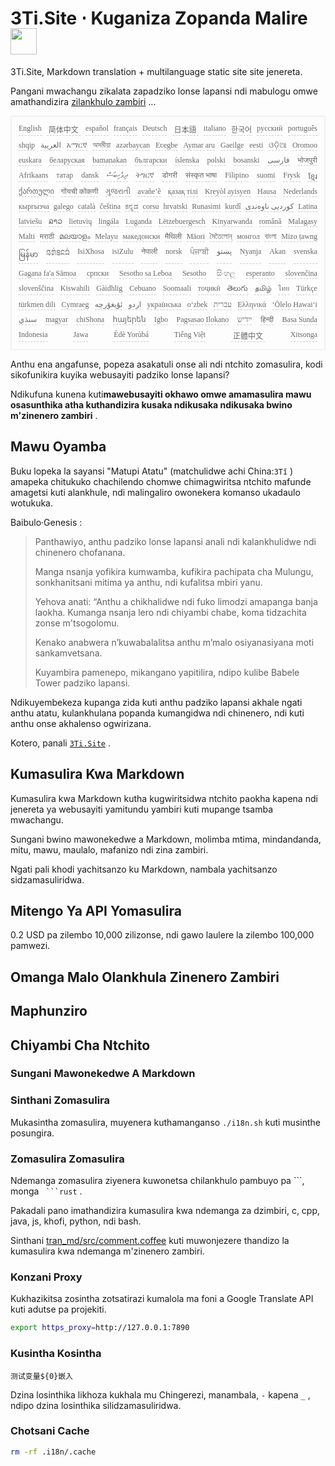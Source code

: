 <h1 style="justify-content:space-between">3Ti.Site ⋅ Kuganiza Zopanda Malire <img src="//i-01.eu.org/3Ti/logo.svg" style="user-select:none;margin-top:-1px;width:42px"></h1>

3Ti.Site, Markdown translation + multilanguage static site site jenereta.

Pangani mwachangu zikalata zapadziko lonse lapansi ndi mabulogu omwe amathandizira [zilankhulo zambiri](https://github.com/i18n-site/node/blob/main/lang/src/index.js) ...

<pre class="langli" style="display:flex;flex-wrap:wrap;background:transparent;border:1px solid #eee;font-size:12px;box-shadow:0 0 3px inset #eee;padding:12px 5px 4px 12px;justify-content:space-between;"><style>pre.langli i{font-weight:300;font-family:s;margin-right:7px;margin-bottom:8px;font-style:normal;color:#666;border-bottom:1px dashed #ccc;}</style><i>English</i><i> 简体中文 </i><i>español</i><i>français</i><i>Deutsch</i><i> 日本語 </i><i>italiano</i><i>한국어</i><i>русский</i><i>português</i><i>shqip</i><i>‫العربية‬</i><i>አማርኛ</i><i>অসমীয়া</i><i>azərbaycan</i><i>Eʋegbe</i><i>Aymar aru</i><i>Gaeilge</i><i>eesti</i><i>ଓଡ଼ିଆ</i><i>Oromoo</i><i>euskara</i><i>беларуская</i><i>bamanakan</i><i>български</i><i>íslenska</i><i>polski</i><i>bosanski</i><i>‫فارسی‬</i><i>भोजपुरी</i><i>Afrikaans</i><i>татар</i><i>dansk</i><i>‫ދިވެހިބަސް‬</i><i>ትግርኛ</i><i>डोगरी</i><i>संस्कृत भाषा</i><i>Filipino</i><i>suomi</i><i>Frysk</i><i>ខ្មែរ</i><i>ქართული</i><i>गोंयची कोंकणी</i><i>ગુજરાતી</i><i>avañe’ẽ</i><i>қазақ тілі</i><i>Kreyòl ayisyen</i><i>Hausa</i><i>Nederlands</i><i>кыргызча</i><i>galego</i><i>català</i><i>čeština</i><i>ಕನ್ನಡ</i><i>corsu</i><i>hrvatski</i><i>Runasimi</i><i>kurdî</i><i>‫کوردیی ناوەندی‬</i><i>Latina</i><i>latviešu</i><i>ລາວ</i><i>lietuvių</i><i>lingála</i><i>Luganda</i><i>Lëtzebuergesch</i><i>Kinyarwanda</i><i>română</i><i>Malagasy</i><i>Malti</i><i>मराठी</i><i>മലയാളം</i><i>Melayu</i><i>македонски</i><i>मैथिली</i><i>Māori</i><i>মৈতৈলোন্</i><i>монгол</i><i>বাংলা</i><i>Mizo ṭawng</i><i>မြန်မာ</i><i>𞄀𞄄𞄰𞄩𞄍𞄜𞄰</i><i>IsiXhosa</i><i>isiZulu</i><i>नेपाली</i><i>norsk</i><i>ਪੰਜਾਬੀ</i><i>‫پښتو‬</i><i>Nyanja</i><i>Akan</i><i>svenska</i><i>Gagana fa'a Sāmoa</i><i>српски</i><i>Sesotho sa Leboa</i><i>Sesotho</i><i>සිංහල</i><i>esperanto</i><i>slovenčina</i><i>slovenščina</i><i>Kiswahili</i><i>Gàidhlig</i><i>Cebuano</i><i>Soomaali</i><i>тоҷикӣ</i><i>తెలుగు</i><i>தமிழ்</i><i>ไทย</i><i>Türkçe</i><i>türkmen dili</i><i>Cymraeg</i><i>‫ئۇيغۇرچە‬</i><i>‫اردو‬</i><i>українська</i><i>o‘zbek</i><i>‫עברית‬</i><i>Ελληνικά</i><i>ʻŌlelo Hawaiʻi</i><i>‫سنڌي‬</i><i>magyar</i><i>chiShona</i><i>հայերեն</i><i>Igbo</i><i>Pagsasao Ilokano</i><i>‫ייִדיש‬</i><i>हिन्दी</i><i>Basa Sunda</i><i>Indonesia</i><i>Jawa</i><i>Èdè Yorùbá</i><i>Tiếng Việt</i><i> 正體中文 </i><i>Xitsonga</i></pre>

Anthu ena angafunse, popeza asakatuli onse ali ndi ntchito zomasulira, kodi sikofunikira kuyika webusayiti padziko lonse lapansi?

Ndikufuna kunena kuti**mawebusayiti okhawo omwe amamasulira mawu osasunthika atha kuthandizira kusaka ndikusaka ndikusaka bwino m'zinenero zambiri** .

## Mawu Oyamba

Buku lopeka la sayansi &quot;Matupi Atatu&quot; (matchulidwe achi China:`3Tǐ` ) amapeka chitukuko chachilendo chomwe chimagwiritsa ntchito mafunde amagetsi kuti alankhule, ndi malingaliro owonekera komanso ukadaulo wotukuka.

Baibulo·Genesis :

> Panthawiyo, anthu padziko lonse lapansi anali ndi kalankhulidwe ndi chinenero chofanana.
>
> Manga nsanja yofikira kumwamba, kufikira pachipata cha Mulungu, sonkhanitsani mitima ya anthu, ndi kufalitsa mbiri yanu.
>
> Yehova anati: “Anthu a chikhalidwe ndi fuko limodzi amapanga banja laokha. Kumanga nsanja lero ndi chiyambi chabe, koma tidzachita zonse m'tsogolomu.
>
> Kenako anabwera n’kuwabalalitsa anthu m’malo osiyanasiyana moti sankamvetsana.
>
> Kuyambira pamenepo, mikangano yapitilira, ndipo kulibe Babele Tower padziko lapansi.

Ndikuyembekeza kupanga zida kuti anthu padziko lapansi akhale ngati anthu atatu, kulankhulana popanda kumangidwa ndi chinenero, ndi kuti anthu onse akhalenso ogwirizana.

Kotero, panali [`3Ti.Site`](//3Ti.Site) .

## Kumasulira Kwa Markdown

Kumasulira kwa Markdown kutha kugwiritsidwa ntchito paokha kapena ndi jenereta ya webusayiti yamitundu yambiri kuti mupange tsamba mwachangu.

Sungani bwino mawonekedwe a Markdown, molimba mtima, mindandanda, mitu, mawu, maulalo, mafanizo ndi zina zambiri.

Ngati pali khodi yachitsanzo ku Markdown, nambala yachitsanzo sidzamasuliridwa.

## Mitengo Ya API Yomasulira

0.2 USD pa zilembo 10,000 zilizonse, ndi gawo laulere la zilembo 100,000 pamwezi.

## Omanga Malo Olankhula Zinenero Zambiri

## Maphunziro

## Chiyambi Cha Ntchito

### Sungani Mawonekedwe A Markdown

### Sinthani Zomasulira

Mukasintha zomasulira, muyenera kuthamanganso `./i18n.sh` kuti musinthe posungira.

### Zomasulira Zomasulira

Ndemanga zomasulira ziyenera kuwonetsa chilankhulo pambuyo pa \```, monga ` ```rust` .

Pakadali pano imathandizira kumasulira kwa ndemanga za dzimbiri, c, cpp, java, js, khofi, python, ndi bash.

Sinthani [tran_md/src/comment.coffee](https://github.com/i18n-site/node/blob/main/tran_md/src/comment.coffee) kuti muwonjezere thandizo la kumasulira kwa ndemanga m'zinenero zambiri.

### Konzani Proxy

Kukhazikitsa zosintha zotsatirazi kumalola ma foni a Google Translate API kuti adutse pa projekiti.

```bash
export https_proxy=http://127.0.0.1:7890
```

### Kusintha Kosintha

```
测试变量${0}嵌入
```

Dzina losinthika likhoza kukhala mu Chingerezi, manambala, `-` kapena `_` , ndipo dzina losinthika silidzamasuliridwa.

### Chotsani Cache

```bash
rm -rf .i18n/.cache
```
